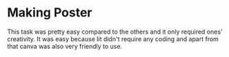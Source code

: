 # Making Poster
This task was pretty easy compared to the others and it only required ones' creativity. It was easy because Iit didn't require any coding and apart from that canva was also very friendly to use. 
